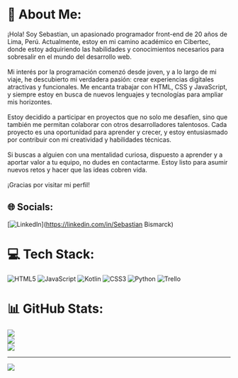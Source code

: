 # 💫 About Me:
¡Hola! Soy Sebastian, un apasionado programador front-end de 20 años de Lima, Perú. Actualmente, estoy en mi camino académico en Cibertec, donde estoy adquiriendo las habilidades y conocimientos necesarios para sobresalir en el mundo del desarrollo web.<br><br>Mi interés por la programación comenzó desde joven, y a lo largo de mi viaje, he descubierto mi verdadera pasión: crear experiencias digitales atractivas y funcionales. Me encanta trabajar con HTML, CSS y JavaScript, y siempre estoy en busca de nuevos lenguajes y tecnologías para ampliar mis horizontes.<br><br>Estoy decidido a participar en proyectos que no solo me desafíen, sino que también me permitan colaborar con otros desarrolladores talentosos. Cada proyecto es una oportunidad para aprender y crecer, y estoy entusiasmado por contribuir con mi creatividad y habilidades técnicas.<br><br>Si buscas a alguien con una mentalidad curiosa, dispuesto a aprender y a aportar valor a tu equipo, no dudes en contactarme. Estoy listo para asumir nuevos retos y hacer que las ideas cobren vida.<br><br>¡Gracias por visitar mi perfil!


## 🌐 Socials:
[![LinkedIn](https://img.shields.io/badge/LinkedIn-%230077B5.svg?logo=linkedin&logoColor=white)](https://linkedin.com/in/Sebastian Bismarck) 

# 💻 Tech Stack:
![HTML5](https://img.shields.io/badge/html5-%23E34F26.svg?style=for-the-badge&logo=html5&logoColor=white) ![JavaScript](https://img.shields.io/badge/javascript-%23323330.svg?style=for-the-badge&logo=javascript&logoColor=%23F7DF1E) ![Kotlin](https://img.shields.io/badge/kotlin-%237F52FF.svg?style=for-the-badge&logo=kotlin&logoColor=white) ![CSS3](https://img.shields.io/badge/css3-%231572B6.svg?style=for-the-badge&logo=css3&logoColor=white) ![Python](https://img.shields.io/badge/python-3670A0?style=for-the-badge&logo=python&logoColor=ffdd54) ![Trello](https://img.shields.io/badge/Trello-%23026AA7.svg?style=for-the-badge&logo=Trello&logoColor=white)
# 📊 GitHub Stats:
![](https://github-readme-stats.vercel.app/api?username=Fesback&theme=react&hide_border=false&include_all_commits=false&count_private=false)<br/>
![](https://github-readme-streak-stats.herokuapp.com/?user=Fesback&theme=react&hide_border=false)<br/>
![](https://github-readme-stats.vercel.app/api/top-langs/?username=Fesback&theme=react&hide_border=false&include_all_commits=false&count_private=false&layout=compact)

---
[![](https://visitcount.itsvg.in/api?id=Fesback&icon=0&color=0)](https://visitcount.itsvg.in)

<!-- Proudly created with GPRM ( https://gprm.itsvg.in ) -->
